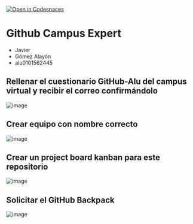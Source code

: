 [![Open in Codespaces](https://classroom.github.com/assets/launch-codespace-2972f46106e565e64193e422d61a12cf1da4916b45550586e14ef0a7c637dd04.svg)](https://classroom.github.com/open-in-codespaces?assignment_repo_id=17902450)
# Github Campus Expert 

- Javier 
- Gómez Alayón 
- alu0101562445

## Rellenar el cuestionario GitHub-Alu del campus virtual y recibir el correo confirmándolo

![image](https://github.com/user-attachments/assets/3f659d79-74fc-4a6e-97ac-1036ffe47908)

## Crear equipo con nombre correcto

![image](https://github.com/user-attachments/assets/56727738-21a8-4bb0-9b8e-cfe15be187a8)

## Crear un project board kanban para este repositorio

![image](https://github.com/user-attachments/assets/06fda511-b2e3-40af-adde-3a1caa4e9fa2)


## Solicitar el GitHub Backpack

![image](https://github.com/user-attachments/assets/add40cca-69dd-40c9-aa36-992b5472e827)


